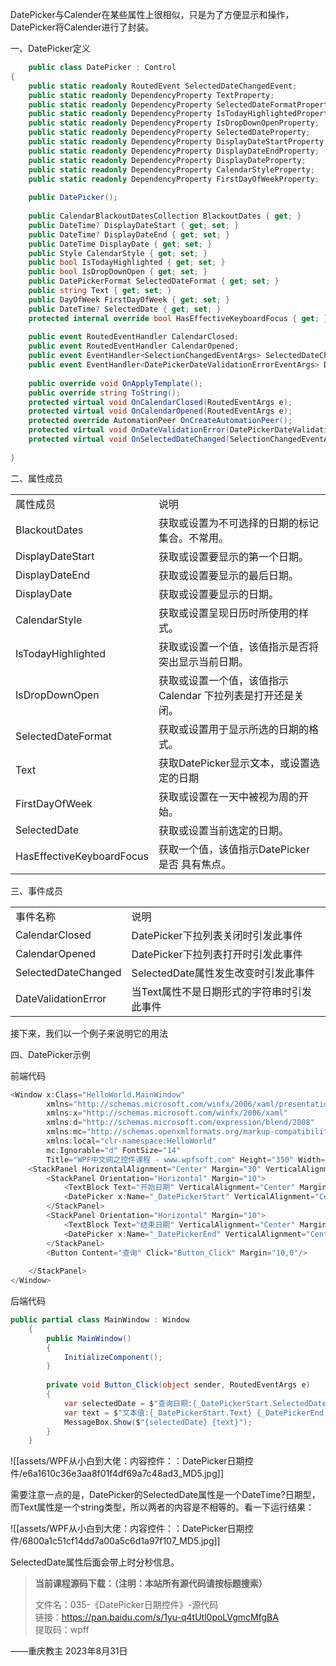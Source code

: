 DatePicker与Calender在某些属性上很相似，只是为了方便显示和操作，DatePicker将Calender进行了封装。

一、DatePicker定义

```cs
	public class DatePicker : Control
{
    public static readonly RoutedEvent SelectedDateChangedEvent;
    public static readonly DependencyProperty TextProperty;
    public static readonly DependencyProperty SelectedDateFormatProperty;
    public static readonly DependencyProperty IsTodayHighlightedProperty;
    public static readonly DependencyProperty IsDropDownOpenProperty;
    public static readonly DependencyProperty SelectedDateProperty;
    public static readonly DependencyProperty DisplayDateStartProperty;
    public static readonly DependencyProperty DisplayDateEndProperty;
    public static readonly DependencyProperty DisplayDateProperty;
    public static readonly DependencyProperty CalendarStyleProperty;
    public static readonly DependencyProperty FirstDayOfWeekProperty;
 
    public DatePicker();
 
    public CalendarBlackoutDatesCollection BlackoutDates { get; }
    public DateTime? DisplayDateStart { get; set; }
    public DateTime? DisplayDateEnd { get; set; }
    public DateTime DisplayDate { get; set; }
    public Style CalendarStyle { get; set; }
    public bool IsTodayHighlighted { get; set; }
    public bool IsDropDownOpen { get; set; }
    public DatePickerFormat SelectedDateFormat { get; set; }
    public string Text { get; set; }
    public DayOfWeek FirstDayOfWeek { get; set; }
    public DateTime? SelectedDate { get; set; }
    protected internal override bool HasEffectiveKeyboardFocus { get; }
 
    public event RoutedEventHandler CalendarClosed;
    public event RoutedEventHandler CalendarOpened;
    public event EventHandler<SelectionChangedEventArgs> SelectedDateChanged;
    public event EventHandler<DatePickerDateValidationErrorEventArgs> DateValidationError;
 
    public override void OnApplyTemplate();
    public override string ToString();
    protected virtual void OnCalendarClosed(RoutedEventArgs e);
    protected virtual void OnCalendarOpened(RoutedEventArgs e);
    protected override AutomationPeer OnCreateAutomationPeer();
    protected virtual void OnDateValidationError(DatePickerDateValidationErrorEventArgs e);
    protected virtual void OnSelectedDateChanged(SelectionChangedEventArgs e);
 
}
```

二、属性成员

|   |   |
|---|---|
|属性成员|说明|
|BlackoutDates|获取或设置为不可选择的日期的标记集合。不常用。|
|DisplayDateStart|获取或设置要显示的第一个日期。|
|DisplayDateEnd|获取或设置要显示的最后日期。|
|DisplayDate|获取或设置要显示的日期。|
|CalendarStyle|获取或设置呈现日历时所使用的样式。|
|IsTodayHighlighted|获取或设置一个值，该值指示是否将突出显示当前日期。|
|IsDropDownOpen|获取或设置一个值，该值指示Calendar 下拉列表是打开还是关闭。|
|SelectedDateFormat|获取或设置用于显示所选的日期的格式。|
|Text|获取DatePicker显示文本，或设置选定的日期|
|FirstDayOfWeek|获取或设置在一天中被视为周的开始。|
|SelectedDate|获取或设置当前选定的日期。|
|HasEffectiveKeyboardFocus|获取一个值，该值指示DatePicker 是否 具有焦点。|

三、事件成员

|   |   |
|---|---|
|事件名称|说明|
|CalendarClosed|DatePicker下拉列表关闭时引发此事件|
|CalendarOpened|DatePicker下拉列表打开时引发此事件|
|SelectedDateChanged|SelectedDate属性发生改变时引发此事件|
|DateValidationError|当Text属性不是日期形式的字符串时引发此事件|

接下来，我们以一个例子来说明它的用法

四、DatePicker示例

前端代码

```cs
<Window x:Class="HelloWorld.MainWindow"
        xmlns="http://schemas.microsoft.com/winfx/2006/xaml/presentation"
        xmlns:x="http://schemas.microsoft.com/winfx/2006/xaml"
        xmlns:d="http://schemas.microsoft.com/expression/blend/2008"
        xmlns:mc="http://schemas.openxmlformats.org/markup-compatibility/2006"
        xmlns:local="clr-namespace:HelloWorld"
        mc:Ignorable="d" FontSize="14"
        Title="WPF中文网之控件课程 - www.wpfsoft.com" Height="350" Width="500">
    <StackPanel HorizontalAlignment="Center" Margin="30" VerticalAlignment="Center">
        <StackPanel Orientation="Horizontal" Margin="10">
            <TextBlock Text="开始日期" VerticalAlignment="Center" Margin="10,0"/>
            <DatePicker x:Name="_DatePickerStart" VerticalAlignment="Center" Width="120"/>
        </StackPanel>
        <StackPanel Orientation="Horizontal" Margin="10">
            <TextBlock Text="结束日期" VerticalAlignment="Center" Margin="10,0"/>
            <DatePicker x:Name="_DatePickerEnd" VerticalAlignment="Center" Width="120"/>
        </StackPanel>
        <Button Content="查询" Click="Button_Click" Margin="10,0"/>
       
    </StackPanel>
</Window>
```

后端代码

```cs
public partial class MainWindow : Window
    {
        public MainWindow()
        {
            InitializeComponent();
        }
 
        private void Button_Click(object sender, RoutedEventArgs e)
        {
            var selectedDate = $"查询日期:{_DatePickerStart.SelectedDate} {_DatePickerEnd.SelectedDate}\r\n";
            var text = $"文本值:{_DatePickerStart.Text} {_DatePickerEnd.Text}";
            MessageBox.Show($"{selectedDate} {text}");
        }
    }
```

![[assets/WPF从小白到大佬：内容控件：：DatePicker日期控件/e6a1610c36e3aa8f01f4df69a7c48ad3_MD5.jpg]]

需要注意一点的是，DatePicker的SelectedDate属性是一个DateTime?日期型，而Text属性是一个string类型，所以两者的内容是不相等的。看一下运行结果：

![[assets/WPF从小白到大佬：内容控件：：DatePicker日期控件/6800a1c51cf14dd7a00a5c6d1a97f107_MD5.jpg]]

SelectedDate属性后面会带上时分秒信息。

> **当前课程源码下载：（注明：本站所有源代码请按标题搜索）**
> 
> 文件名：035-《DatePicker日期控件》-源代码  
> 链接：https://pan.baidu.com/s/1yu-q4tUtl0poLVgmcMfgBA  
> 提取码：wpff

——重庆教主 2023年8月31日